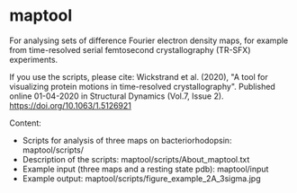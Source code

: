 # maptool
For analysing sets of difference Fourier electron density maps, for example from time-resolved serial femtosecond crystallography (TR-SFX) experiments.

If you use the scripts, please cite:
Wickstrand et al. (2020), "A tool for visualizing protein motions in time-resolved crystallography". Published online 01-04-2020 in Structural Dynamics (Vol.7, Issue 2).
https://doi.org/10.1063/1.5126921 

Content:
- Scripts for analysis of three maps on bacteriorhodopsin: maptool/scripts/
- Description of the scripts: maptool/scripts/About_maptool.txt
- Example input (three maps and a resting state pdb): maptool/input
- Example output: maptool/scripts/figure_example_2A_3sigma.jpg
